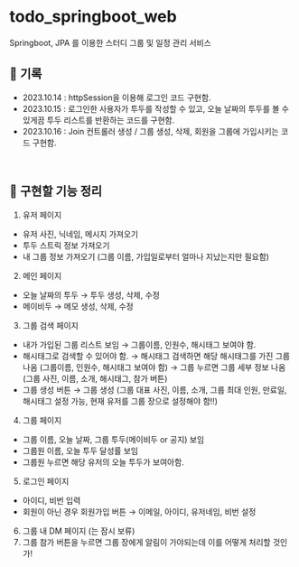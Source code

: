 # todo_springboot_web
Springboot, JPA 를 이용한 스터디 그룹 및 일정 관리 서비스


## 📌 기록
- 2023.10.14 : httpSession을 이용해 로그인 코드 구현함.
- 2023.10.15 : 로그인한 사용자가 투두를 작성할 수 있고, 오늘 날짜의 투두를 볼 수 있게끔 투두 리스트를 반환하는 코드를 구현함.
- 2023.10.16 : Join 컨트롤러 생성 / 그룹 생성, 삭제, 회원을 그룹에 가입시키는 코드 구현함.

</br>

## 📌 구현할 기능 정리
1. 유저 페이지
- 유저 사진, 닉네임, 메시지 가져오기
- 투두 스트릭 정보 가져오기
- 내 그룹 정보 가져오기 (그룹 이름, 가입일로부터 얼마나 지났는지만 필요함)

2. 메인 페이지
- 오늘 날짜의 투두 → 투두 생성, 삭제, 수정
- 메이비두 → 메모 생성, 삭제, 수정

3. 그룹 검색 페이지
- 내가 가입된 그룹 리스트 보임 → 그룹이름, 인원수, 해시태그 보여야 함.
- 해시태그로 검색할 수 있어야 함. → 해시태그 검색하면 해당 해시태그를 가진 그룹 나옴 (그룹이름, 인원수, 해시태그 보여야 함)
→ 그룹 누르면 그룹 세부 정보 나옴 (그룹 사진, 이름, 소개, 해시태그, 참가 버튼)
- 그룹 생성 버튼 → 그룹 생성 (그룹 대표 사진, 이름, 소개, 그룹 최대 인원, 만료일, 해시태그 설정 가능, 현재 유저를 그룹 장으로 설정해야 함!!)

4. 그룹 페이지
- 그룹 이름, 오늘 날짜, 그룹 투두(메이비두 or 공지) 보임
- 그룹원 이름, 오늘 투두 달성률 보임
- 그룹원 누르면 해당 유저의 오늘 투두가 보여아함.

5. 로그인 페이지
- 아이디, 비번 입력
- 회원이 아닌 경우 회원가입 버튼 → 이메일, 아이디, 유저네임, 비번 설정

6. 그룹 내 DM 페이지 (는 잠시 보류)
7. 그룹 참가 버튼을 누르면 그룹 장에게 알림이 가야되는데 이를 어떻게 처리할 것인가!
